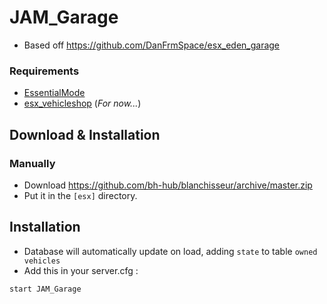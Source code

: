 # JAM_Garage 
* Based off https://github.com/DanFrmSpace/esx_eden_garage

### Requirements
* [EssentialMode](https://github.com/kanersps/essentialmode/releases)
* [esx_vehicleshop](https://github.com/ESX-Org/esx_vehicleshop) (*For now...*)

## Download & Installation

### Manually
- Download https://github.com/bh-hub/blanchisseur/archive/master.zip
- Put it in the `[esx]` directory.

## Installation
- Database will automatically update on load, adding `state` to table `owned vehicles`
- Add this in your server.cfg :

```
start JAM_Garage
```
